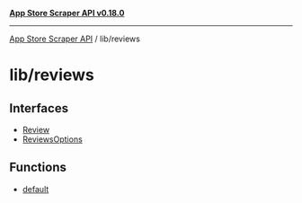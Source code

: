 [**App Store Scraper API v0.18.0**](../../README.md)

***

[App Store Scraper API](../../modules.md) / lib/reviews

# lib/reviews

## Interfaces

- [Review](interfaces/Review.md)
- [ReviewsOptions](interfaces/ReviewsOptions.md)

## Functions

- [default](functions/default.md)
